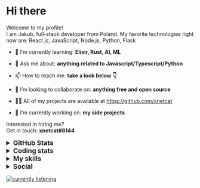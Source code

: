 # Hi there

Welcome to my profile!  
I am Jakub, full-stack developer from Poland. My favorite technologies right now are: React.js, JavaScript, Node.js, Python, Flask

- 🌱 I’m currently learning: **Elixir, Rust, AI, ML**

- 💬 Ask me about: **anything related to Javascript/Typescript/Python**

- 📫 How to reach me: **take a look below 👇**

- 👯 I’m looking to collaborate on: **anything free and open source**

- 👨‍💻 All of my projects are available at <https://github.com/xnetcat>

- 🔭 I’m currently working on: **my side projects**

Interested in hiring me?  
Get in touch: **xnetcat#8144**

<details>
  <summary style="font-size:1.25em"><strong>GitHub Stats</strong></summary>
  <a href="https://github.com/anuraghazra/github-readme-stats" title="Go to Source">
    <img height=175 align="center" src="https://github-readme-stats.vercel.app/api?username=xnetcat&show_icons=true&theme=gotham">
  </a>
  <a href="https://github.com/anuraghazra/github-readme-stats">
  <img height=175 align="center" src="https://github-readme-stats.vercel.app/api/top-langs/?username=xnetcat&title_color=2aa889&text_color=99d1ce&icon_color=2bbc8a&bg_color=0c1014&langs_count=8&layout=compact" />
  </a>
</details>

<details>
  <summary style="font-size:1.25em"><strong>Coding stats</strong></summary>
  <!--START_SECTION:waka-->
<div class="waka-stats"><strong>🐱 My Github Data</strong>
<ul>
<li>🏆 98 Contributions in the Year 2021
<li>📦 7.4 kB Used in Github's Storage
<li>💼 Opted to Hire
<li>📜 17 Public Repositories
<li>🔑 3 Private Repositories
</ul><pre lang="text">
<strong>📅 I'm Most Productive on Friday</strong>
<code>Monday       13 commits     █░░░░░░░░░░░░░░░░░░░░░░░░   5.63% 
Tuesday      48 commits     █████░░░░░░░░░░░░░░░░░░░░   20.78% 
Wednesday    28 commits     ███░░░░░░░░░░░░░░░░░░░░░░   12.12% 
Thursday     12 commits     █░░░░░░░░░░░░░░░░░░░░░░░░   5.19% 
Friday       57 commits     ██████░░░░░░░░░░░░░░░░░░░   24.68% 
Saturday     41 commits     ████░░░░░░░░░░░░░░░░░░░░░   17.75% 
Sunday       32 commits     ███░░░░░░░░░░░░░░░░░░░░░░   13.85%</code>
</pre>

<pre lang="text"><strong>📊 This Week I Spent My Time On</strong>
<code>⌚︎  Time Zone: Europe/Warsaw💬︎  Programming Languages: 
JavaScript               8 hrs 12 mins       ███████░░░░░░░░░░░░░░░░░░   29.81% 
Python                   7 hrs 6 mins        ██████░░░░░░░░░░░░░░░░░░░   25.8% 
Markdown                 5 hrs 6 mins        ████░░░░░░░░░░░░░░░░░░░░░   18.56% 
HTML                     4 hrs 36 mins       ████░░░░░░░░░░░░░░░░░░░░░   16.73% 
JSON                     1 hr 26 mins        █░░░░░░░░░░░░░░░░░░░░░░░░   5.22%🔥  Editors: 
VS Code                  27 hrs 32 mins      █████████████████████████   100.0%🐱‍‍💻   Projects: 
obs-onlyfans             10 hrs              █████████░░░░░░░░░░░░░░░░   36.34% 
obs-plugin-onlyfans      8 hrs 10 mins       ███████░░░░░░░░░░░░░░░░░░   29.69% 
xnetcat                  3 hrs 35 mins       ███░░░░░░░░░░░░░░░░░░░░░░   13.05% 
obs-selenium-webpage     2 hrs 3 mins        ██░░░░░░░░░░░░░░░░░░░░░░░   7.5% 
obs-onlyfans-selenium    1 hr 45 mins        █░░░░░░░░░░░░░░░░░░░░░░░░   6.38%‍‍💻   Operating System: 
Windows                  27 hrs 32 mins      █████████████████████████   100.0%</code></pre><pre lang="text">
<strong>I Mostly Code in Python</strong>
<code>Python                   6 repos             █████████░░░░░░░░░░░░░░░░   37.5% 
JavaScript               4 repos             ██████░░░░░░░░░░░░░░░░░░░   25.0% 
Java                     2 repos             ███░░░░░░░░░░░░░░░░░░░░░░   12.5% 
Shell                    1 repo              █░░░░░░░░░░░░░░░░░░░░░░░░   6.25% 
Jupyter Notebook         1 repo              █░░░░░░░░░░░░░░░░░░░░░░░░   6.25%</code>
</pre>

**Timeline**

![Chart not found](https://raw.githubusercontent.com/xnetcat/xnetcat/master/charts/bar_graph.png) 

</div>
<!--END_SECTION:waka-->
</details>

<details>
  <summary style="font-size:1.25em"><strong>My skills</strong></summary>
 
 ## Languages

![JavaScript](https://img.shields.io/badge/javascript%20-%23323330.svg?&style=for-the-badge&logo=javascript&logoColor=%23F7DF1E)
![Python](https://img.shields.io/badge/python%20-%2314354C.svg?&style=for-the-badge&logo=python&logoColor=white)
![Java](https://img.shields.io/badge/java-%23ED8B00.svg?&style=for-the-badge&logo=java&logoColor=white)
![TypeScript](https://img.shields.io/badge/typescript%20-%23007ACC.svg?&style=for-the-badge&logo=typescript&logoColor=white)
![Dart](https://img.shields.io/badge/dart-%230175C2.svg?&style=for-the-badge&logo=dart&logoColor=white)
![HTML5](https://img.shields.io/badge/html5%20-%23E34F26.svg?&style=for-the-badge&logo=html5&logoColor=white)
![CSS3](https://img.shields.io/badge/css3%20-%231572B6.svg?&style=for-the-badge&logo=css3&logoColor=white)
![Shell Script](https://img.shields.io/badge/shell_script%20-%23121011.svg?&style=for-the-badge&logo=gnu-bash&logoColor=white)
![Markdown](https://img.shields.io/badge/markdown-%23000000.svg?&style=for-the-badge&logo=markdown&logoColor=white)

## Frameworks

![Node.js](https://img.shields.io/badge/node.js%20-%2343853D.svg?&style=for-the-badge&logo=node.js&logoColor=white)
![Express](https://img.shields.io/badge/express.js%20-%23404d59.svg?&style=for-the-badge&logo=express)
![React](https://img.shields.io/badge/react%20-%2320232a.svg?&style=for-the-badge&logo=react&logoColor=%2361DAFB)
![Material UI](https://img.shields.io/badge/material%20ui%20-%230081CB.svg?&style=for-the-badge&logo=material-ui&logoColor=white)
![Flask](https://img.shields.io/badge/flask%20-%23000.svg?&style=for-the-badge&logo=flask&logoColor=white)
![Flutter](https://img.shields.io/badge/Flutter%20-%2302569B.svg?&style=for-the-badge&logo=Flutter&logoColor=white)
![Redux](https://img.shields.io/badge/redux%20-%23593d88.svg?&style=for-the-badge&logo=redux&logoColor=white)
![SASS](https://img.shields.io/badge/SASS%20-hotpink.svg?&style=for-the-badge&logo=SASS&logoColor=white)
![Selenium](https://img.shields.io/badge/selenium%20-%2343B02A.svg?&style=for-the-badge&logo=selenium&logoColor=white)
![Electrom](https://img.shields.io/badge/electron%20-%2347848f.svg?&style=for-the-badge&logo=electron&logoColor=white)

## Version Control

![Git](https://img.shields.io/badge/git%20-%23F05033.svg?&style=for-the-badge&logo=git&logoColor=white)
![GitHub](https://img.shields.io/badge/github%20-%23121011.svg?&style=for-the-badge&logo=github&logoColor=white)
![GitLab](https://img.shields.io/badge/gitlab%20-%23181717.svg?&style=for-the-badge&logo=gitlab&logoColor=white)

## Hosting/SaaS

![Google Cloud](https://img.shields.io/badge/Google%20Cloud%20-%234285F4.svg?&style=for-the-badge&logo=google-cloud&logoColor=white)
![Heroku](https://img.shields.io/badge/heroku%20-%23430098.svg?&style=for-the-badge&logo=heroku&logoColor=white)
![Firebase](https://img.shields.io/badge/firebase%20-%23039BE5.svg?&style=for-the-badge&logo=firebase)
![Vercel](https://img.shields.io/badge/vercel%20-%23000000.svg?&style=for-the-badge&logo=vercel)

## Databases

![MongoDB](https://img.shields.io/badge/MongoDB-%234ea94b.svg?&style=for-the-badge&logo=mongodb&logoColor=white)

## CI

![GitHub Actions](https://img.shields.io/badge/github%20actions%20-%232671E5.svg?&style=for-the-badge&logo=github%20actions&logoColor=white)
![TravisCI](https://img.shields.io/badge/travisci%20-%232B2F33.svg?&style=for-the-badge&logo=travis&logoColor=white)

## Other

![Jupyter](https://img.shields.io/badge/Jupyter%20-%23F37626.svg?&style=for-the-badge&logo=Jupyter&logoColor=white)
![Docker](https://img.shields.io/badge/docker%20-%230db7ed.svg?&style=for-the-badge&logo=docker&logoColor=white)

## Operating Systems

![Ubuntu](https://img.shields.io/badge/Ubuntu-E95420?style=for-the-badge&logo=ubuntu&logoColor=white)
![Windows 10](https://img.shields.io/badge/Windows-0078D6?style=for-the-badge&logo=windows&logoColor=white)
![Android](https://img.shields.io/badge/Android-3DDC84?style=for-the-badge&logo=android&logoColor=white)
</details>

<details>
  <summary style="font-size:1.25em"><strong>Social</strong></summary>
  
[![twitter](https://img.shields.io/badge/twitter-%2300acee.svg?&style=for-the-badge&logo=twitter&logoColor=white)](https://twitter.com/xnetcat)
[![facebook](https://img.shields.io/badge/facebook-%232E87FB.svg?&style=for-the-badge&logo=facebook&logoColor=white)](https://www.facebook.com/xnetcat)
[![instagram](https://img.shields.io/badge/instagram-%23000000.svg?&style=for-the-badge&logo=instagram&logoColor=white)](https://www.instagram.com/eboy.kubus.uwu)
[![spotify](https://img.shields.io/badge/spotify-%231ED760.svg?&style=for-the-badge&logo=spotify&logoColor=white)](https://open.spotify.com/user/peg1fuzvx3ly6fju135cmrkau?si=RM4_x2VRTI2V8FCGZYyoGA)
[![duolingo](https://img.shields.io/badge/Duolingo%20-%234DC730.svg?&style=for-the-badge&logo=Duolingo&logoColor=white)](https://www.duolingo.com/profile/JakubKot2)
[![github](https://img.shields.io/badge/github-%2324292e.svg?&style=for-the-badge&logo=github&logoColor=white)](https://github.com/xnetcat)
[![devto](https://img.shields.io/badge/dev.to-%2308090A.svg?&style=for-the-badge&logo=dev.to&logoColor=white)](https://dev.to/xnetcat)
[![gitlab](https://img.shields.io/badge/gitlab-%23330f63.svg?&style=for-the-badge&logo=gitlab&logoColor=white)](https://gitlab.com/xnetcat)
[![stackoverflow](https://img.shields.io/badge/stackoverflow-%23F28032.svg?&style=for-the-badge&logo=stackoverflow&logoColor=white)](https://stackoverflow.com/users/9802624/xnetcat)
[![XDA Developers](https://img.shields.io/badge/XDA-Developers%20-%23AC6E2F.svg?&style=for-the-badge&logo=XDA-Developers&logoColor=white)](https://forum.xda-developers.com/m/xnetcat.11357271/)
[![Reddit](https://img.shields.io/badge/Reddit%20-%23FF4500.svg?&style=for-the-badge&logo=Reddit&logoColor=white)](https://www.reddit.com/user/ilvjs)

## Gaming

[![Steam](https://img.shields.io/badge/steam%20-xnetcat-%232088FF.svg?&style=for-the-badge&logo=steam&logoColor=white)](https://steamcommunity.com/id/xNetcat)
![Epic Games](https://img.shields.io/badge/epic%20games-xnetcat-%232088FF.svg?&style=for-the-badge&logo=epic%20games&logoColor=white)
![Ubisoft Connect](https://img.shields.io/badge/Ubisoft%20Connect-xnetcat-%232088FF.svg?&style=for-the-badge&logo=ubisoft&logoColor=white)
![Riot Account](https://img.shields.io/badge/Riot%20Games-EBOY%20Kubuś%20UwU%20%23EUNE-%232088FF.svg?&style=for-the-badge&logo=riot-games&logoColor=white)

## Contact

[![protonmail](https://img.shields.io/badge/protonmail-%238B89CC.svg?&style=for-the-badge&logo=protonmail&logoColor=white)](mailto:xnetcat@pm.me)
[![gmail](https://img.shields.io/badge/gmail-%23D14836.svg?&style=for-the-badge&logo=gmail&logoColor=white)](mailto:j4kub.kko7@gmail.com)
[![facebook](https://img.shields.io/badge/facebook-4267B2.svg?&style=for-the-badge&logo=facebook&logoColor=white)](https://facebook.com/xnetcat)
![discord](https://img.shields.io/badge/xnetcat%238144-7289DA.svg?&style=for-the-badge&logo=discord&logoColor=white)

## Donate

[![kofi](https://img.shields.io/badge/kofi-%23F16061.svg?&style=for-the-badge&logo=ko-fi&logoColor=white)](https://ko-fi.com/xnetcat)
[![paypal](https://img.shields.io/badge/paypal-%2300457C.svg?&style=for-the-badge&logo=paypal&logoColor=white)](https://paypal.me/kko7)
[![bitcoin](https://img.shields.io/badge/btc-1Lu8aWN2FjZJGnJCKzrPpapsERTDLjMsyW-black?style=for-the-badge&logo=bitcoin&logoColor=white)](bitcoin:1Lu8aWN2FjZJGnJCKzrPpapsERTDLjMsyW)
[![ethereum](https://img.shields.io/badge/eth-0x6c212696EA6f385E77Dd425341e40c6aBa437E05-black?style=for-the-badge&logo=ethereum&logoColor=white)](bitcoin:0x6c212696EA6f385E77Dd425341e40c6aBa437E05)
</details>

[![currently listening](https://spotify-github-profile.vercel.app/api/view?uid=peg1fuzvx3ly6fju135cmrkau&cover_image=true)](https://spotify-github-profile.vercel.app/api/view?uid=peg1fuzvx3ly6fju135cmrkau&redirect=true)

